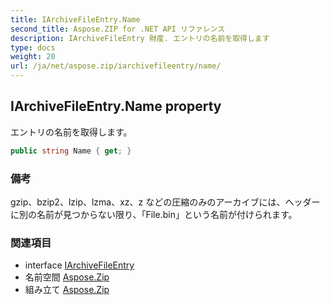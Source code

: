 ```yaml
---
title: IArchiveFileEntry.Name
second_title: Aspose.ZIP for .NET API リファレンス
description: IArchiveFileEntry 財産. エントリの名前を取得します
type: docs
weight: 20
url: /ja/net/aspose.zip/iarchivefileentry/name/
---
```

## IArchiveFileEntry.Name property

エントリの名前を取得します。

```csharp
public string Name { get; }
```

### 備考

gzip、bzip2、lzip、lzma、xz、z などの圧縮のみのアーカイブには、ヘッダーに別の名前が見つからない限り、「File.bin」という名前が付けられます。

### 関連項目

* interface [IArchiveFileEntry](../)
* 名前空間 [Aspose.Zip](../../iarchivefileentry/)
* 組み立て [Aspose.Zip](../../../)



